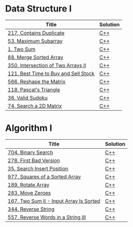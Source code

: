 # Data Structure I

| Title                                                                                                  | Solution                                                  |
| ------------------------------------------------------------------------------------------------------ | --------------------------------------------------------- |
| [217. Contains Duplicate](https://leetcode.com/problems/contains-duplicate/)                           | [C++](./DataStructureI/217.ContainsDuplicate.cpp)         |
| [53. Maximum Subarray](https://leetcode.com/problems/maximum-subarray/)                                | [C++](./DataStructureI/53.MaximumSubarray.cpp)            |
| [1. Two Sum](https://leetcode.com/problems/two-sum/)                                                   | [C++](./DataStructureI/1.TwoSum.cpp)                      |
| [88. Merge Sorted Array](https://leetcode.com/problems/merge-sorted-array/)                            | [C++](./DataStructureI/88.MergeSortedArray.cpp)           |
| [350. Intersection of Two Arrays II](https://leetcode.com/problems/intersection-of-two-arrays-ii/)     | [C++](./DataStructureI/350.IntersectionfTwoArraysII.cpp)  |
| [121. Best Time to Buy and Sell Stock](https://leetcode.com/problems/best-time-to-buy-and-sell-stock/) | [C++](./DataStructureI/121.BestTimetoBuyandSellStock.cpp) |
| [566. Reshape the Matrix](https://leetcode.com/problems/reshape-the-matrix/)                           | [C++](./DataStructureI/566.ReshapetheMatrix.cpp)          |
| [118. Pascal's Triangle](https://leetcode.com/problems/pascals-triangle/)                              | [C++](./DataStructureI/118.Pascal'sTriangle.cpp)          |
| [36. Valid Sudoku](https://leetcode.com/problems/valid-sudoku/)                                        | [C++](./DataStructureI/36.ValidSudoku.cpp)                |
| [74. Search a 2D Matrix](https://leetcode.com/problems/search-a-2d-matrix/)                            | [C++](./DataStructureI/74.Searcha2DMatrix.cpp)            |

# Algorithm I

| Title                                                                                                      | Solution                                                |
| ---------------------------------------------------------------------------------------------------------- | ------------------------------------------------------- |
| [704. Binary Search](https://leetcode.com/problems/binary-search/)                                         | [C++](./AlgorithmI/704.BinarySearch.cpp)                |
| [278. First Bad Version](https://leetcode.com/problems/first-bad-version/)                                 | [C++](./AlgorithmI/278.FirstBadVersion.cpp)             |
| [35. Search Insert Position](https://leetcode.com/problems/search-insert-position/)                        | [C++](./AlgorithmI/35.SearchInsertPosition.cpp)         |
| [977. Squares of a Sorted Array](https://leetcode.com/problems/squares-of-a-sorted-array/)                 | [C++](./AlgorithmI/977.SquaresofaSortedArray.cpp)       |
| [189. Rotate Array](https://leetcode.com/problems/rotate-array/)                                           | [C++](./AlgorithmI/189.RotateArray.cpp)                 |
| [283. Move Zeroes](https://leetcode.com/problems/move-zeroes/)                                             | [C++](./AlgorithmI/283.MoveZeroes.cpp)                  |
| [167. Two Sum II - Input Array Is Sorted](https://leetcode.com/problems/two-sum-ii-input-array-is-sorted/) | [C++](./AlgorithmI/167.TwoSumII-InputArrayIsSorted.cpp) |
| [344. Reverse String](https://leetcode.com/problems/reverse-string/)                                       | [C++](./AlgorithmI/344.ReverseString.cpp)               |
| [557. Reverse Words in a String III](https://leetcode.com/problems/reverse-words-in-a-string-iii/)         | [C++](./AlgorithmI/557.ReverseWordsinaStringIII.cpp)    |
